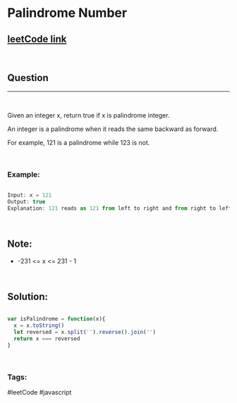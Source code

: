 # Palindrome Number


[1]: https://leetcode.com/problems/palindrome-number/
## [leetCode link][1]

&nbsp;

## Question
---

&nbsp;

Given an integer x, return true if x is palindrome integer.

An integer is a palindrome when it reads the same backward as forward.

For example, 121 is a palindrome while 123 is not.

&nbsp;

### **Example:** 
<!-- code below -->

```javascript

Input: x = 121
Output: true
Explanation: 121 reads as 121 from left to right and from right to left.

```

&nbsp;

## Note:
- -231 <= x <= 231 - 1

&nbsp;


## **Solution:**

<!-- code below -->

```javascript

var isPalindrome = function(x){
  x = x.toString()
  let reversed = x.split('').reverse().join('')
  return x === reversed 
}

```

&nbsp;

### Tags:
#leetCode #javascript